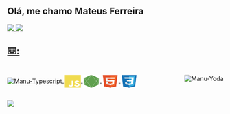 ## Olá, me chamo Mateus Ferreira

  <div>
    <a href="https://github.com/mateusgf00">
    <img height="180cm" src="https://github-readme-stats-sigma-five.vercel.app/api?username=mateusgf00&show_icons=true&theme=dark&include_all_commits=true&count_private=true"/>
    <img height="180cm" src="https://github-readme-stats-sigma-five.vercel.app/api/top-langs/?username=mateusgf00&layout=compact&langs_count=16&theme=dark"/>
  </div>

## ⌨️:
  <div style="display: inline_block"><br>
    <img align="center" alt="Manu-Typescript" height="30" width="40" src="https://cdn.jsdelivr.net/gh/devicons/devicon/icons/typescript/typescript-plain.svg">
    <img align="center" alt="Manu-Js" height="30" width="40" src="https://raw.githubusercontent.com/devicons/devicon/master/icons/javascript/javascript-plain.svg"> 
    <img align="center" alt="Manu-Js" height="30" width="40" src="https://raw.githubusercontent.com/devicons/devicon/master/icons/nodejs/nodejs-plain.svg">     
    <img align="center" alt="Manu-HTML" height="30" width="40" src="https://raw.githubusercontent.com/devicons/devicon/master/icons/html5/html5-original.svg">
    <img align="center" alt="Manu-CSS" height="30" width="40" src="https://raw.githubusercontent.com/devicons/devicon/master/icons/css3/css3-original.svg">
    <img align="right" alt="Manu-Yoda" src="https://media.tenor.com/-Gm4BBfce-MAAAAj/babyyoda.gif">
  </div>
  
  ##
 
  <div>
    <a href="https://www.linkedin.com/in/mateusgf00/" target="_blank"><img src="https://img.shields.io/badge/-LinkedIn-%230077B5?style=for-the-badge&logo=linkedin&logoColor=white" target="_blank"></a> 
  </div>
